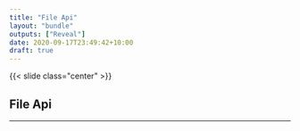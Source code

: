 ```yaml
---
title: "File Api"
layout: "bundle"
outputs: ["Reveal"]
date: 2020-09-17T23:49:42+10:00
draft: true
---
```


{{< slide class="center" >}}

## File Api

---

